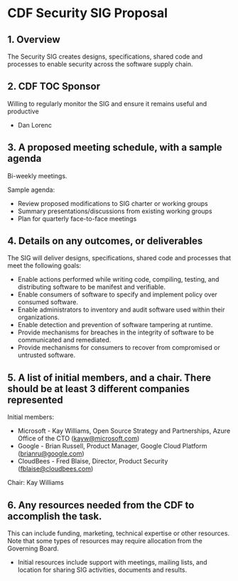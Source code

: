 # CDF Security SIG Proposal

## 1. Overview
The Security SIG creates designs, specifications, shared code and processes to enable security across the software supply chain.

## 2. CDF TOC Sponsor
Willing to regularly monitor the SIG and ensure it remains useful and productive
* Dan Lorenc

## 3. A proposed meeting schedule, with a sample agenda
Bi-weekly meetings.

Sample agenda:
* Review proposed modifications to SIG charter or working groups
* Summary presentations/discussions from existing working groups
* Plan for quarterly face-to-face meetings

## 4. Details on any outcomes, or deliverables

The SIG will deliver designs, specifications, shared code and processes that meet the following goals:
* Enable actions performed while writing code, compiling, testing, and distributing software to be manifest and verifiable.
* Enable consumers of software to specify and implement policy over consumed software.
* Enable administrators to inventory and audit software used within their organizations.
* Enable detection and prevention of software tampering at runtime.
* Provide mechanisms for breaches in the integrity of software to be communicated and remediated. 
* Provide mechanisms for consumers to recover from compromised or untrusted software.

## 5. A list of initial members, and a chair. There should be at least 3 different companies represented

Initial members:
* Microsoft - Kay Williams, Open Source Strategy and Partnerships, Azure Office of the CTO (kayw@microsoft.com)
* Google - Brian Russell, Product Manager, Google Cloud Platform (brianru@google.com)
* CloudBees - Fred Blaise, Director, Product Security (fblaise@cloudbees.com)

Chair: Kay Williams

## 6. Any resources needed from the CDF to accomplish the task.
This can include funding, marketing, technical expertise or other resources. Note that some types of resources may require allocation from the Governing Board.

* Initial resources include support with meetings, mailing lists, and location for sharing SIG activities, documents and results.
